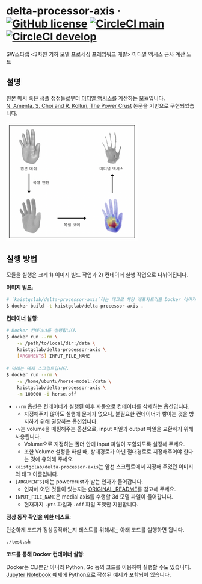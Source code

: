 # delta-processor-axis &middot; [![GitHub license](https://img.shields.io/github/license/kaist-gclab/delta-processor-axis)](https://github.com/kaist-gclab/delta-processor-axis/blob/main/LICENSE)  [![CircleCI main](https://img.shields.io/circleci/build/gh/kaist-gclab/delta-processor-axis/main?label=main)](https://circleci.com/gh/kaist-gclab/delta-processor-axis/tree/main) [![CircleCI develop](https://img.shields.io/circleci/build/gh/kaist-gclab/delta-processor-axis/develop?label=develop)](https://circleci.com/gh/kaist-gclab/delta-processor-axis/tree/develop)

SW스타랩 &lt;3차원 기하 모델 프로세싱 프레임워크 개발&gt; 미디얼 액시스 근사 계산 노드

## 설명

원본 메시 혹은 샘플 정점들로부터 [미디얼 액시스](https://en.wikipedia.org/wiki/Medial_axis)를 계산하는 모듈입니다.  
[N. Amenta, S. Choi and R. Kolluri, The Power Crust](http://www.cs.ucdavis.edu/~amenta/powercrust.html) 논문을 기반으로 구현되었습니다.

<img src="assets/overview.png" width="350">

## 실행 방법

모듈을 실행은 크게 1) 이미지 빌드 작업과 2) 컨테이너 실행 작업으로 나뉘어집니다.

**이미지 빌드**:

```bash
# `kaistgclab/delta-processor-axis`라는 태그로 해당 레포지토리를 Docker 이미지로 빌드합니다.
$ docker build -t kaistgclab/delta-processor-axis .
```

**컨테이너 실행**:

```bash
# Docker 컨테이너를 실행합니다.
$ docker run --rm \
    -v /path/to/local/dir:/data \
    kaistgclab/delta-processor-axis \
    [ARGUMENTS] INPUT_FILE_NAME

# 아래는 예제 스크립트입니다.
$ docker run --rm \
    -v /home/ubuntu/horse-model:/data \
    kaistgclab/delta-processor-axis \
    -m 100000 -i horse.off
```

- `--rm` 옵션은 컨테이너가 실행된 이후 자동으로 컨테이너를 삭제하는 옵션입니다.
  - 지정해주지 않아도 실행에 문제가 없으나, 불필요한 컨테이너가 쌓이는 것을 방지하기 위해 권장하는 옵션입니다.
- `-v`는 volume을 매핑해주는 옵션으로, input 파일과 output 파일을 교환하기 위해 사용됩니다.
  - Volume으로 지정하는 폴더 안에 input 파일이 포함되도록 설정해 주세요.
  - 또한 Volume 설정을 하실 때, 상대경로가 아닌 절대경로로 지정해주어야 한다는 것에 유의해 주세요.
- `kaistgclab/delta-processor-axis`는 앞선 스크립트에서 지정해 주었던 이미지의 태그 이름입니다.
- `[ARGUMENTS]`에는 powercrust가 받는 인자가 들어갑니다.
  - 인자에 어떤 것들이 있는지는 [ORIGINAL_README](./powercrust/ORIGINAL_README)를 참고해 주세요.
- `INPUT_FILE_NAME`은 medial axis를 수행할 3d 모델 파일이 들어갑니다.
  - 현재까지 `.pts` 파일과 `.off` 파일 포맷만 지원합니다.

**정상 동작 확인을 위한 테스트**:

단순하게 코드가 정상동작하는지 테스트를 위해서는 아래 코드를 실행하면 됩니다.

```bash
./test.sh
```

**코드를 통해 Docker 컨테이너 실행**:

Docker는 CLI뿐만 아니라 Python, Go 등의 코드를 이용하여 실행할 수도 있습니다.  
[Jupyter Notebook 예제](example-usage.ipynb)에 Python으로 작성된 예제가 포함되어 있습니다.
